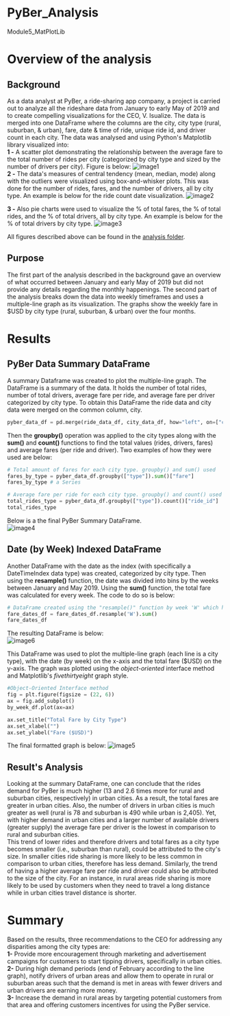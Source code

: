 # PyBer_Analysis
Module5_MatPlotLib

# Overview of the analysis
## Background
As a data analyst at PyBer, a ride-sharing app company, a project is carried out to analyze all the rideshare data from January to early May of 2019 and to create compelling visualizations for the CEO, V. Isualize. The data is merged into one DataFrame where the columns are the city, city type (rural, suburban, & urban), fare, date & time of ride, unique ride id, and driver count in each city.
The data was analysed and using Python's Matplotlib library visualized into:  
**1 -** A scatter plot demonstrating the relationship between the average fare to the total number of rides per city (categorized by city type and sized by the number of drivers per city). Figure is below:
![image1](/analysis/Fig1.png)  
**2 -** The data's measures of central tendency (mean, median, mode) along with the outliers were visualized using box-and-whisker plots. This was done for the number of rides, fares, and the number of drivers, all by city type. An example is below for the ride count date visualization.
![image2](/analysis/Fig2.png)

**3 -** Also pie charts were used to visualize the % of total fares, the % of total rides, and the % of total drivers, all by city type. An example is below for the % of total drivers by city type.
![image3](/analysis/Fig7.png)  

All figures described above can be found in the [analysis folder](/analysis).

 ## Purpose
The first part of the analysis described in the background gave an overview of what occurred between January and early May of 2019 but did not provide any details regarding the monthly happenings. The second part of the analysis breaks down the data into weekly timeframes and uses a multiple-line graph as its visualization. The graphs show the weekly fare in $USD by city type (rural, suburban, & urban) over the four months.


# Results

## PyBer Data Summary DataFrame
A summary Dataframe was created to plot the multiple-line graph. The DataFrame is a summary of the data. It holds the number of total rides, number of total drivers, average fare per ride, and average fare per driver categorized by city type. To obtain this DataFrame the ride data and city data were merged on the common column, city.  
``` python
pyber_data_df = pd.merge(ride_data_df, city_data_df, how="left", on=["city", "city"])
```
Then the **groupby()** operation was applied to the city types along with the **sum()** and **count()** functions to find the total values (rides, drivers, fares) and average fares (per ride and driver). Two examples of how they were used are below:

```python
# Total amount of fares for each city type. groupby() and sum() used
fares_by_type = pyber_data_df.groupby(["type"]).sum()["fare"]
fares_by_type # a Series

# Average fare per ride for each city type. groupby() and count() used
total_rides_type = pyber_data_df.groupby(["type"]).count()["ride_id"]
total_rides_type
```

Below is a the final PyBer Summary DataFrame.  
![image4](/analysis/PyBerSummaryDataFrame.PNG)  

## Date (by Week) Indexed DataFrame
Another DataFrame with the date as the index (with specifically a DateTimeIndex data type) was created, categorized by city type. Then using the **resample()** function, the date was divided into bins by the weeks between January and May 2019. Using the **sum()** function, the total fare was calculated for every week. The code to do so is below:

```python
# DataFrame created using the "resample()" function by week 'W' which holds the sum of the fares for each week, all by city type.
fare_dates_df = fare_dates_df.resample('W').sum()
fare_dates_df
```
The resulting DataFrame is below:  
![image6](/analysis/PyBerWeeklyFareDataFrame.PNG)  

This DataFrame was used to plot the multiple-line graph (each line is a city type), with the date (by week) on the x-axis and the total fare ($USD) on the y-axis. The graph was plotted using the *object-oriented* interface method and Matplotlib's *fivethirtyeight* graph style.
``` python
#Object-Oriented Interface method
fig = plt.figure(figsize = (22, 6))
ax = fig.add_subplot()
by_week_df.plot(ax=ax)

ax.set_title("Total Fare by City Type")
ax.set_xlabel("")
ax.set_ylabel("Fare ($USD)")
```
The final formatted graph is below:
![image5](/analysis/PyBer_fare_summary.png)

## Result's Analysis
Looking at the summary DataFrame, one can conclude that the rides demand for PyBer is much higher (13 and 2.6 times more for rural and suburban cities, respectively) in urban cities. As a result, the total fares are greater in urban cities. Also, the number of drivers in urban cities is much greater as well (rural is 78 and suburban is 490 while urban is 2,405). Yet, with higher demand in urban cities and a larger number of available drivers (greater supply) the average fare per driver is the lowest in comparison to rural and suburban cities.  
This trend of lower rides and therefore drivers and total fares as a city type becomes smaller (i.e., suburban than rural), could be attributed to the city's size. In smaller cities ride sharing is more likely to be less common in comparison to urban cities, therefore has less demand. Similarly, the trend of having a higher average fare per ride and driver could also be attributed to the size of the city. For an instance, in rural areas ride sharing is more likely to be used by customers when they need to travel a long distance while in urban cities travel distance is shorter.

# Summary
Based on the results, three recommendations to the CEO for addressing any disparities among the city types are:  
**1-** Provide more encouragement through marketing and advertisement campaigns for customers to start tipping drivers, specifically in urban cities.  
**2-** During high demand periods (end of February according to the line graph), notify drivers of urban areas and allow them to operate in rural or suburban areas such that the demand is met in areas with fewer drivers and urban drivers are earning more money.  
**3-** Increase the demand in rural areas by targeting potential customers from that area and offering customers incentives for using the PyBer service.  
